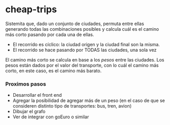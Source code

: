 # cheap-trips

Sistemita que, dado un conjunto de ciudades, permuta entre ellas generando todas las combinaciones posibles y calcula cuál es el camino más corto pasando por cada una de ellas.

* El recorrido es cíclico: la ciudad origen y la ciudad final son la misma.
* El recorrido se hace pasando por TODAS las ciudades, una sola vez

El camino más corto se calcula en base a los *pesos* entre las ciudades. Los pesos están dados por el valor del transporte, con lo cuál el camino más corto, en este caso, es el camino más barato.

### Proximos pasos
* Desarrollar el front end
* Agregar la posibilidad de agregar más de un peso (en el caso de que se consideren distinto tipo de transportes: bus, tren, avion)
* Dibujar el grafo
* Ver de integrar con goEuro o similar
